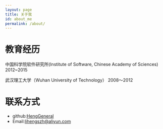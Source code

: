 ```yaml
---
layout: page
title: 关于我
id: about_me
permalink: /about/
---
```


教育经历
===
中国科学院软件研究所(Institute of Software, Chinese Academy of Sciences)  2012~2015

武汉理工大学（Wuhan University of Technology） 2008～2012

联系方式
===

- github:[HengGeneral](https://github.com/HengGeneral)
- Email:[lihengszh@aliyun.com](lihengszh@aliyun.com)
